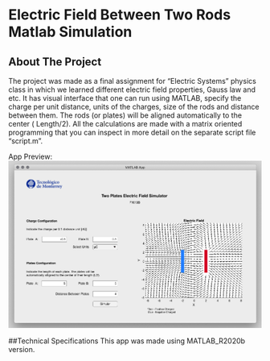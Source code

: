 # Electric Field Between Two Rods Matlab Simulation

## About The Project

The project was made as a final assignment for “Electric Systems” physics class in which we learned different electric field properties, Gauss law and etc. It has visual interface that one can run using MATLAB, specify the charge per unit distance, units of the charges, size of the rods and distance between them. The rods (or plates) will be aligned automatically to the center ( Length/2). All the calculations are made with a matrix oriented programming that you can inspect in more detail on the separate script file “script.m”. 

App Preview:
![App Preview](github_preview.png)



##Technical Specifications
This app was made using MATLAB_R2020b version.
